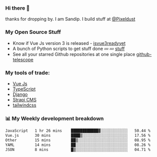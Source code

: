 ### Hi there 👋

thanks for dropping by.
I am Sandip. I build stuff at [@Pixeldust](github.com/pixeldust-in/)

###  **My Open Source Stuff**

 - Know if Vue Js version 3 is released -  [isvue3readyyet](https://github.com/sandiprb/isvue3readyyet)
 - A bunch of Python scripts to get stuff done 💤 💤 [stuff](https://github.com/sandiprb/stuff)
 - See all your starred Github repositories at one single place [github-telescope](https://github.com/sandiprb/github-telescope)



###  **My tools of trade:**
 - [Vue Js](https://github.com/vuejs/vue/)
 - [TypeScript](https://github.com/microsoft/TypeScript)
 - [Django](github.com/django/django)
 - [Strapi CMS](github.com/strapi/strapi)
 - [tailwindcss](https://github.com/tailwindlabs/tailwindcss)


###  📊 **My Weekly development breakdown**
<!--START_SECTION:waka-->

```txt
JavaScript   1 hr 26 mins    ████████████▓░░░░░░░░░░░░   50.44 %
Vue.js       30 mins         ████▒░░░░░░░░░░░░░░░░░░░░   17.56 %
Other        15 mins         ██▒░░░░░░░░░░░░░░░░░░░░░░   08.95 %
YAML         14 mins         ██░░░░░░░░░░░░░░░░░░░░░░░   08.26 %
JSON         8 mins          █▒░░░░░░░░░░░░░░░░░░░░░░░   04.71 %
```

<!--END_SECTION:waka-->
